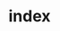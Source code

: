 ---
title: index
path: index.html
template: index.html
filter: type="posts"
orderby: "date desc"
paginate: 3
section: true
---
